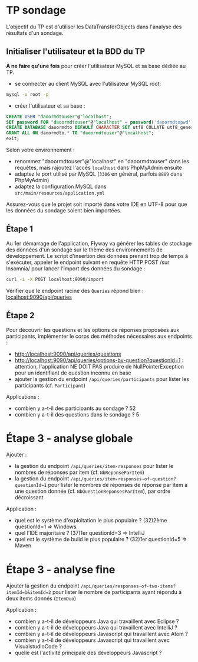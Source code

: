 # TP sondage

L'objectif du TP est d'utiliser les DataTransferObjects dans l'analyse des résultats d'un sondage.


## Initialiser l'utilisateur et la BDD du TP

**À ne faire qu'une fois** pour créer l'utilisateur MySQL et sa base dédiée au TP.

* se connecter au client MySQL avec l'utilisateur MySQL root:

```bash
mysql -u root -p
```

* créer l'utilisateur et sa base :

```sql
CREATE USER "daoormdtouser"@"localhost";
SET password FOR "daoormdtouser"@"localhost" = password('daoormdtopwd');
CREATE DATABASE daoormdto DEFAULT CHARACTER SET utf8 COLLATE utf8_general_ci;
GRANT ALL ON daoormdto.* TO "daoormdtouser"@"localhost";
exit;
```

Selon votre environnement :

* renommez "daoormdtouser"@"localhost" en "daoormdtouser" dans les requêtes, mais rajoutez l'accès `localhost` dans PhpMyAdmin ensuite
* adaptez le port utilisé par MySQL (`3306` en général, parfois `8889` dans PhpMyAdmin)
* adaptez la configuration MySQL dans `src/main/resources/application.yml`

Assurez-vous que le projet soit importé dans votre IDE en UTF-8 pour que les données du sondage soient bien importées.

## Étape 1

Au 1er démarrage de l'application, Flyway va générer les tables de stockage des données d'un sondage sur le thème des environnements de développement. Le script d'insertion des données prenant trop de temps à s'exécuter, appeler le endpoint suivant en requête HTTP POST /sur Insomnia/ pour lancer l'import des données du sondage :

```sh
curl -i -X POST localhost:9090/import
```

Vérifier que le endpoint racine des `Queries` répond bien : [localhost:9090/api/queries](http://localhost:9090/api/queries)

## Étape 2

Pour découvrir les questions et les options de réponses proposées aux participants, implémenter le corps des méthodes nécessaires aux endpoints :
* [http://localhost:9090/api/queries/questions](http://localhost:9090/api/queries/questions)
* [http://localhost:9090/api/queries/options-by-question?questionId=1](http://localhost:9090/api/queries/options-by-question?questionId=1) : attention, l'application NE DOIT PAS produire de NullPointerException pour un identifiant de question inconnu en base
* ajouter la gestion du endpoint `/api/queries/participants` pour lister les participants (cf. `Participant`)

Applications :
* combien y a-t-il des participants au sondage ?
52
* combien y a-t-il des questions dans le sondage ?
5

# Étape 3 - analyse globale

Ajouter :

* la gestion du endpoint `/api/queries/item-responses` pour lister le nombres de réponses par item (cf. `NbReponseParItem`)
* la gestion du endpoint `/api/queries/item-responses-of-question?questionId=1` pour lister le nombres de réponses de réponse par item à une question donnée (cf. `NbQuestionReponsesParItem`), par ordre décroissant

Application :
* quel est le système d'exploitation le plus populaire ?
(32)2ème 	questionId=1 	=>	Windows
* quel l'IDE majoritaire ?
(37)1er		questionId=3	=>	IntelliJ
* quel est le système de build le plus populaire ?
(32)1er		questionId=5	=>	Maven

# Étape 3 - analyse fine

Ajouter la gestion du endpoint `/api/queries/responses-of-two-items?itemId=1&itemId=2` pour lister le nombre de participants ayant répondu à deux items donnés (`ItemDuo`)
 
Application :
* combien y a-t-il de développeurs Java qui travaillent avec Eclipse ?
* combien y a-t-il de développeurs Java qui travaillent avec IntelliJ ?
* combien y a-t-il de développeurs Javascript qui travaillent avec Atom ?
* combien y a-t-il de développeurs Javascript qui travaillent avec VisualstudioCode ?
* quelle est l'activité principale des développeurs Javascript ?